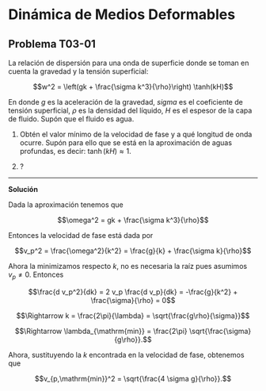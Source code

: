 # Dinámica de Medios Deformables
## Problema T03-01

La relación de dispersión para una onda de superficie donde se toman en 
cuenta la gravedad y la tensión superficial:

```math
w^2 = \left(gk + \frac{\sigma k^3}{\rho}\right) \tanh(kH)
```

En donde $`g`$ es la aceleración de la gravedad, $`sigma`$ es el coeficiente
de tensión superficial, $`\rho`$ es la densidad del líquido, $`H`$ es el
espesor de la capa de fluido. Supón que el fluido es agua.

1. Obtén el valor mínimo de la velocidad de fase y a qué longitud de onda ocurre.
Supón para ello que se está en la aproximación de aguas profundas, es decir:
$`\tanh(kH)\approx 1`$.

2. ?
---

**Solución**

Dada la aproximación tenemos que

```math
\omega^2 = gk + \frac{\sigma k^3}{\rho}
```

Entonces la velocidad de fase está dada por

```math
v_p^2 
= \frac{\omega^2}{k^2}
= \frac{g}{k} + \frac{\sigma k}{\rho}
```

Ahora la minimizamos respecto $`k`$, no es necesaria la raíz pues asumimos
$`v_p \neq 0`$. Entonces

```math
\frac{d v_p^2}{dk}
= 2 v_p \frac{d v_p}{dk}
= -\frac{g}{k^2} + \frac{\sigma}{\rho}
= 0
```

```math
\Rightarrow
k = \frac{2\pi}{\lambda} = \sqrt{\frac{g\rho}{\sigma}}
```

```math
\Rightarrow
\lambda_{\mathrm{min}} = \frac{2\pi} \sqrt{\frac{\sigma}{g\rho}}.
```

Ahora, sustituyendo la $`k`$ encontrada en la velocidad de fase, obtenemos que

```math
v_{p,\mathrm{min}}^2 = \sqrt{\frac{4 \sigma g}{\rho}}.
```
